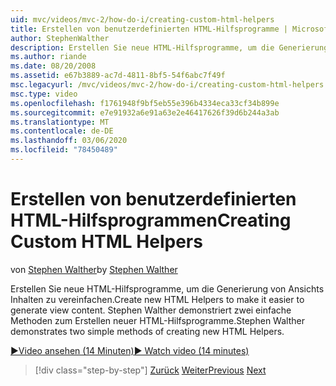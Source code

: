 ```yaml
---
uid: mvc/videos/mvc-2/how-do-i/creating-custom-html-helpers
title: Erstellen von benutzerdefinierten HTML-Hilfsprogramme | Microsoft-Dokumentation
author: StephenWalther
description: Erstellen Sie neue HTML-Hilfsprogramme, um die Generierung von Ansichts Inhalten zu vereinfachen. Stephen Walther demonstriert zwei einfache Methoden zum Erstellen neuer HTML-Hilfsprogramme.
ms.author: riande
ms.date: 08/20/2008
ms.assetid: e67b3889-ac7d-4811-8bf5-54f6abc7f49f
msc.legacyurl: /mvc/videos/mvc-2/how-do-i/creating-custom-html-helpers
msc.type: video
ms.openlocfilehash: f1761948f9bf5eb55e396b4334eca33cf34b899e
ms.sourcegitcommit: e7e91932a6e91a63e2e46417626f39d6b244a3ab
ms.translationtype: MT
ms.contentlocale: de-DE
ms.lasthandoff: 03/06/2020
ms.locfileid: "78450489"
---
```

# <a name="creating-custom-html-helpers"></a><span data-ttu-id="1a93c-104">Erstellen von benutzerdefinierten HTML-Hilfsprogrammen</span><span class="sxs-lookup"><span data-stu-id="1a93c-104">Creating Custom HTML Helpers</span></span>

<span data-ttu-id="1a93c-105">von [Stephen Walther](https://github.com/StephenWalther)</span><span class="sxs-lookup"><span data-stu-id="1a93c-105">by [Stephen Walther](https://github.com/StephenWalther)</span></span>

<span data-ttu-id="1a93c-106">Erstellen Sie neue HTML-Hilfsprogramme, um die Generierung von Ansichts Inhalten zu vereinfachen.</span><span class="sxs-lookup"><span data-stu-id="1a93c-106">Create new HTML Helpers to make it easier to generate view content.</span></span> <span data-ttu-id="1a93c-107">Stephen Walther demonstriert zwei einfache Methoden zum Erstellen neuer HTML-Hilfsprogramme.</span><span class="sxs-lookup"><span data-stu-id="1a93c-107">Stephen Walther demonstrates two simple methods of creating new HTML Helpers.</span></span>

[<span data-ttu-id="1a93c-108">&#9654;Video ansehen (14 Minuten)</span><span class="sxs-lookup"><span data-stu-id="1a93c-108">&#9654; Watch video (14 minutes)</span></span>](https://channel9.msdn.com/Blogs/ASP-NET-Site-Videos/creating-custom-html-helpers)

> [!div class="step-by-step"]
> <span data-ttu-id="1a93c-109">[Zurück](creating-unit-tests-for-aspnet-mvc-applications.md)
> [Weiter](creating-model-classes-with-linq-to-sql.md)</span><span class="sxs-lookup"><span data-stu-id="1a93c-109">[Previous](creating-unit-tests-for-aspnet-mvc-applications.md)
[Next](creating-model-classes-with-linq-to-sql.md)</span></span>
